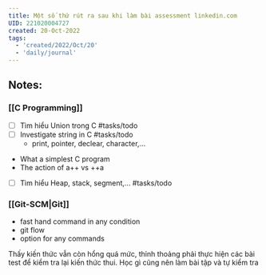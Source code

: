 ```yaml
---
title: Một số thứ rút ra sau khi làm bài assessment linkedin.com
UID: 221020004727
created: 20-Oct-2022
tags:
  - 'created/2022/Oct/20'
  - 'daily/journal'
---
```

## Notes:

### [[C Programming]]
- [ ] Tìm hiểu Union trong C #tasks/todo 
- [ ] Investigate string in C #tasks/todo 
	- print, pointer, declear, character,...
- What a simplest C program
- The action of a++ vs ++a
- [ ] Tìm hiểu Heap, stack, segment,... #tasks/todo 

### [[Git-SCM|Git]]
- fast hand command in any condition
- git flow
- option for any commands


Thấy kiến thức vẫn còn hổng quá mức, thỉnh thoảng phải thực hiện các bài test để kiểm tra lại kiến thức thui. Học gì cũng nên làm bài tập và tự kiểm tra